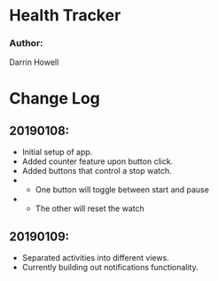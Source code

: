 # Health Tracker

### Author: 
Darrin Howell

# Change Log

## 20190108:
* Initial setup of app.
* Added counter feature upon button click.
* Added buttons that control a stop watch.
* * One button will toggle between start and pause
* * The other will reset the watch

## 20190109:
* Separated activities into different views. 
* Currently building out notifications functionality.
